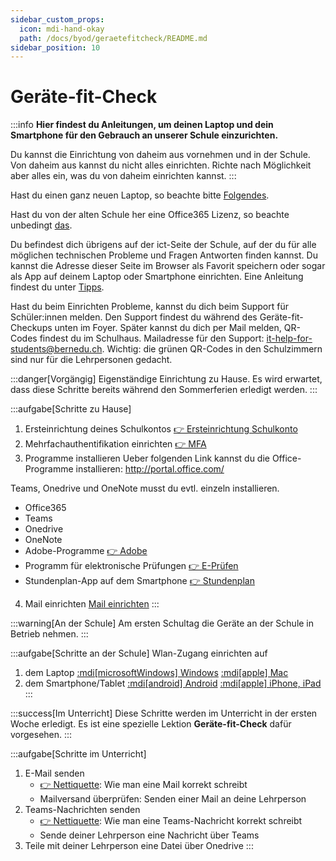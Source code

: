 ```yaml
---
sidebar_custom_props:
  icon: mdi-hand-okay
  path: /docs/byod/geraetefitcheck/README.md
sidebar_position: 10
---
```


# Geräte-fit-Check

:::info
**Hier findest du Anleitungen, um deinen Laptop und dein Smartphone für den Gebrauch an unserer Schule einzurichten.**

Du kannst die Einrichtung von daheim aus vornehmen und in der Schule. Von daheim aus kannst du nicht alles einrichten. Richte nach Möglichkeit aber alles ein, was du von daheim einrichten kannst.
:::

Hast du einen ganz neuen Laptop, so beachte bitte [Folgendes](../neues-geraet).

Hast du von der alten Schule her eine Office365 Lizenz, so beachte unbedingt [das](../installationsprobleme/).

Du befindest dich übrigens auf der ict-Seite der Schule, auf der du für alle möglichen technischen Probleme und Fragen Antworten finden kannst. Du kannst die Adresse dieser Seite im Browser als Favorit speichern oder sogar als App auf deinem Laptop oder Smartphone einrichten. Eine Anleitung findest du unter [Tipps](../tipps/).

Hast du beim Einrichten Probleme, kannst du dich beim Support für Schüler:innen melden. Den Support findest du während des Geräte-fit-Checkups unten im Foyer. Später kannst du dich per Mail melden, QR-Codes findest du im Schulhaus. Mailadresse für den Support: [it-help-for-students@bernedu.ch](mailto:it-help-for-students@bernedu.ch). Wichtig: die grünen QR-Codes in den Schulzimmern sind nur für die Lehrpersonen gedacht.

<Tabs>
<TabItem value="home" label="1. Vorgängig" default>

:::danger[Vorgängig]
Eigenständige Einrichtung zu Hause. Es wird erwartet, dass diese Schritte bereits während den Sommerferien erledigt werden.
:::

:::aufgabe[Schritte zu Hause]

1. Ersteinrichtung deines Schulkontos [👉 Ersteinrichtung Schulkonto](../../byod/schulkonto)
2. Mehrfachauthentifikation einrichten [👉 MFA](../mfa/)
3. Programme installieren
  Ueber folgenden Link kannst du die Office-Programme installieren: http://portal.office.com/

  Teams, Onedrive und OneNote musst du evtl. einzeln installieren. 
   - Office365
   - Teams
   - Onedrive
   - OneNote 
   - Adobe-Programme [👉 Adobe](../../anderesoftware/adobe)
   - Programm für elektronische Prüfungen [👉 E-Prüfen](../../infra/digitales%20prüfen)
   - Stundenplan-App auf dem Smartphone [👉 Stundenplan](../stundenplan/)
4. Mail einrichten [Mail einrichten](../mail\e-mail-einstellungen\README.md)
:::

</TabItem>
<TabItem value="school" label="2. Am ersten Schultag">

:::warning[An der Schule]
Am ersten Schultag die Geräte an der Schule in Betrieb nehmen.
:::

:::aufgabe[Schritte an der Schule]
Wlan-Zugang einrichten auf
 1. dem Laptop [:mdi[microsoftWindows] Windows](../windows/wlan) [:mdi[apple] Mac](../macos/wlan/)
 2. dem Smartphone/Tablet  [:mdi[android] Android](../android/wlan/) [:mdi[apple] iPhone, iPad](../ios/wlan/)
:::

</TabItem>
<TabItem value="geräte-fit-check" label="3. Geräte-Fit-Check">

:::success[Im Unterricht]
Diese Schritte werden im Unterricht in der ersten Woche erledigt. Es ist eine spezielle Lektion __Geräte-fit-Check__ dafür vorgesehen.
:::

:::aufgabe[Schritte im Unterricht]
1. E-Mail senden
   - [👉 Nettiquette](../../infra/email/netiquette): Wie man eine Mail korrekt schreibt
   - Mailversand überprüfen: Senden einer Mail an deine Lehrperson
2. Teams-Nachrichten senden
   - [👉 Nettiquette](../../infra/email/netiquette): Wie man eine Teams-Nachricht korrekt schreibt
   - Sende deiner Lehrperson eine Nachricht über Teams
3. Teile mit deiner Lehrperson eine Datei über Onedrive
:::

</TabItem>
</Tabs>

